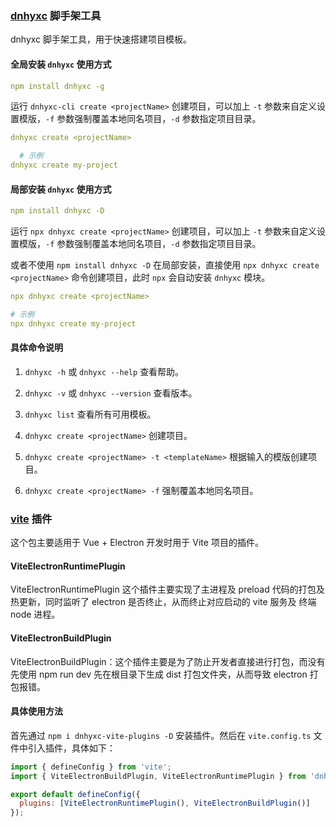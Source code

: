 ### [dnhyxc](https://www.npmjs.com/package/dnhyxc?activeTab=readme) 脚手架工具

dnhyxc 脚手架工具，用于快速搭建项目模板。

#### 全局安装 `dnhyxc` 使用方式

```yaml
npm install dnhyxc -g
```

运行 `dnhyxc-cli create <projectName>` 创建项目，可以加上 `-t` 参数来自定义设置模版，`-f` 参数强制覆盖本地同名项目，`-d`
参数指定项目目录。

```yaml
dnhyxc create <projectName>

  # 示例
dnhyxc create my-project
```

#### 局部安装 `dnhyxc` 使用方式

```yaml
npm install dnhyxc -D
```

运行 `npx dnhyxc create <projectName>` 创建项目，可以加上 `-t` 参数来自定义设置模版，`-f` 参数强制覆盖本地同名项目，`-d`
参数指定项目目录。

或者不使用 `npm install dnhyxc -D` 在局部安装，直接使用 `npx dnhyxc create <projectName>` 命令创建项目，此时 `npx` 会自动安装 `dnhyxc` 模块。

```yaml
npx dnhyxc create <projectName>

# 示例
npx dnhyxc create my-project
```

#### 具体命令说明

1. `dnhyxc -h` 或 `dnhyxc --help` 查看帮助。

2. `dnhyxc -v` 或 `dnhyxc --version` 查看版本。

3. `dnhyxc list` 查看所有可用模板。

4. `dnhyxc create <projectName>` 创建项目。

5. `dnhyxc create <projectName> -t <templateName>` 根据输入的模版创建项目。

6. `dnhyxc create <projectName> -f` 强制覆盖本地同名项目。

### [vite](https://www.npmjs.com/package/dnhyxc-vite-plugins) 插件

这个包主要适用于 Vue + Electron 开发时用于 Vite 项目的插件。

#### ViteElectronRuntimePlugin

ViteElectronRuntimePlugin 这个插件主要实现了主进程及 preload 代码的打包及热更新，同时监听了 electron 是否终止，从而终止对应启动的 vite 服务及 终端 node 进程。

#### ViteElectronBuildPlugin

ViteElectronBuildPlugin：这个插件主要是为了防止开发者直接进行打包，而没有先使用 npm run dev 先在根目录下生成 dist 打包文件夹，从而导致 electron 打包报错。

#### 具体使用方法

首先通过 `npm i dnhyxc-vite-plugins -D` 安装插件。然后在 `vite.config.ts` 文件中引入插件，具体如下：

```js
import { defineConfig } from 'vite';
import { ViteElectronBuildPlugin, ViteElectronRuntimePlugin } from 'dnhyxc-vite-plugins';

export default defineConfig({
  plugins: [ViteElectronRuntimePlugin(), ViteElectronBuildPlugin()]
});
```
